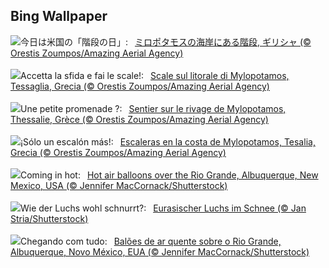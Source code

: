 ## Bing Wallpaper
![](https://www.bing.com/th?id=OHR.MilopotamosStairs_JA-JP2627387814_UHD.jpg&w=1000)今日は米国の「階段の日」:&nbsp;&ensp;[ミロポタモスの海岸にある階段, ギリシャ (© Orestis Zoumpos/Amazing Aerial Agency)](https://www.bing.com/th?id=OHR.MilopotamosStairs_JA-JP2627387814_UHD.jpg)
<br><br/>
![](https://www.bing.com/th?id=OHR.MilopotamosStairs_IT-IT8276211075_UHD.jpg&w=1000)Accetta la sfida e fai le scale!:&nbsp;&ensp;[Scale sul litorale di Mylopotamos, Tessaglia, Grecia (© Orestis Zoumpos/Amazing Aerial Agency)](https://www.bing.com/th?id=OHR.MilopotamosStairs_IT-IT8276211075_UHD.jpg)
<br><br/>
![](https://www.bing.com/th?id=OHR.MilopotamosStairs_FR-FR2141657119_UHD.jpg&w=1000)Une petite promenade ?:&nbsp;&ensp;[Sentier sur le rivage de Mylopotamos, Thessalie, Grèce (© Orestis Zoumpos/Amazing Aerial Agency)](https://www.bing.com/th?id=OHR.MilopotamosStairs_FR-FR2141657119_UHD.jpg)
<br><br/>
![](https://www.bing.com/th?id=OHR.MilopotamosStairs_ES-ES9277675627_UHD.jpg&w=1000)¡Sólo un escalón más!:&nbsp;&ensp;[Escaleras en la costa de Mylopotamos, Tesalia, Grecia (© Orestis Zoumpos/Amazing Aerial Agency)](https://www.bing.com/th?id=OHR.MilopotamosStairs_ES-ES9277675627_UHD.jpg)
<br><br/>
![](https://www.bing.com/th?id=OHR.BalloonDay_EN-GB9560500420_UHD.jpg&w=1000)Coming in hot:&nbsp;&ensp;[Hot air balloons over the Rio Grande, Albuquerque, New Mexico, USA (© Jennifer MacCornack/Shutterstock)](https://www.bing.com/th?id=OHR.BalloonDay_EN-GB9560500420_UHD.jpg)
<br><br/>
![](https://www.bing.com/th?id=OHR.LynxSnow_DE-DE2468940407_UHD.jpg&w=1000)Wie der Luchs wohl schnurrt?:&nbsp;&ensp;[Eurasischer Luchs im Schnee (© Jan Stria/Shutterstock)](https://www.bing.com/th?id=OHR.LynxSnow_DE-DE2468940407_UHD.jpg)
<br><br/>
![](https://www.bing.com/th?id=OHR.BalloonDay_PT-BR2020170449_UHD.jpg&w=1000)Chegando com tudo:&nbsp;&ensp;[Balões de ar quente sobre o Rio Grande, Albuquerque, Novo México, EUA (© Jennifer MacCornack/Shutterstock)](https://www.bing.com/th?id=OHR.BalloonDay_PT-BR2020170449_UHD.jpg)
<br><br/>
